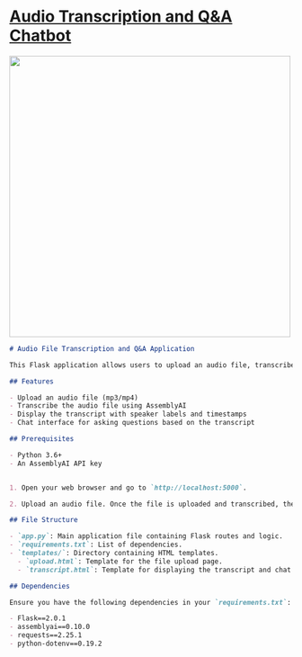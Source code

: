 # [Audio Transcription and Q&A Chatbot](https://drive.google.com/file/d/1fM5ag9HYYQpXh6luFd04N_Bw2Ery6MqJ/view?usp=sharing)

<img src="https://www.dictalogic.com/assets/images/Dictalogic%20GIfs/Audio%20Only%20Header.gif" width=500>

```markdown
# Audio File Transcription and Q&A Application

This Flask application allows users to upload an audio file, transcribe it using AssemblyAI, and then ask questions based on the transcript.

## Features

- Upload an audio file (mp3/mp4)
- Transcribe the audio file using AssemblyAI
- Display the transcript with speaker labels and timestamps
- Chat interface for asking questions based on the transcript

## Prerequisites

- Python 3.6+
- An AssemblyAI API key


1. Open your web browser and go to `http://localhost:5000`.

2. Upload an audio file. Once the file is uploaded and transcribed, the transcript will be displayed along with a chat interface for asking questions.

## File Structure

- `app.py`: Main application file containing Flask routes and logic.
- `requirements.txt`: List of dependencies.
- `templates/`: Directory containing HTML templates.
  - `upload.html`: Template for the file upload page.
  - `transcript.html`: Template for displaying the transcript and chat interface.

## Dependencies

Ensure you have the following dependencies in your `requirements.txt`:

- Flask==2.0.1
- assemblyai==0.10.0
- requests==2.25.1
- python-dotenv==0.19.2
